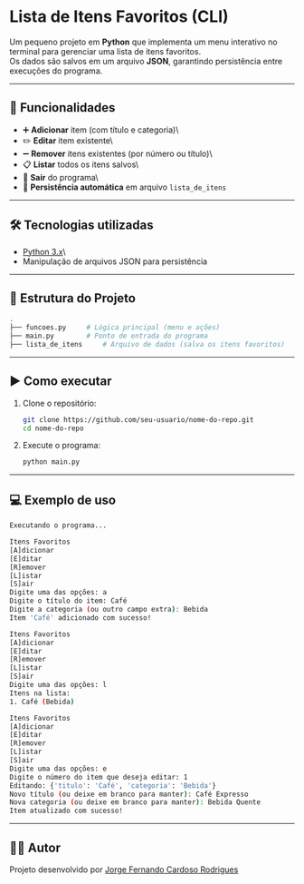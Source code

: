 # Lista de Itens Favoritos (CLI)

Um pequeno projeto em **Python** que implementa um menu interativo no
terminal para gerenciar uma lista de itens favoritos.\
Os dados são salvos em um arquivo **JSON**, garantindo persistência
entre execuções do programa.

------------------------------------------------------------------------

## 📌 Funcionalidades

-   ➕ **Adicionar** item (com título e categoria)\
-   ✏️ **Editar** item existente\
-   ➖ **Remover** itens existentes (por número ou título)\
-   📋 **Listar** todos os itens salvos\
-   🚪 **Sair** do programa\
-   💾 **Persistência automática** em arquivo `lista_de_itens`

------------------------------------------------------------------------

## 🛠️ Tecnologias utilizadas

-   [Python 3.x](https://www.python.org/)\
-   Manipulação de arquivos JSON para persistência

------------------------------------------------------------------------

## 📂 Estrutura do Projeto

``` bash
.
├── funcoes.py     # Lógica principal (menu e ações)
├── main.py        # Ponto de entrada do programa
├── lista_de_itens     # Arquivo de dados (salva os itens favoritos)
```

------------------------------------------------------------------------

## ▶️ Como executar

1.  Clone o repositório:

    ``` bash
    git clone https://github.com/seu-usuario/nome-do-repo.git
    cd nome-do-repo
    ```

2.  Execute o programa:

    ``` bash
    python main.py
    ```

------------------------------------------------------------------------

## 💻 Exemplo de uso

``` bash
Executando o programa...

Itens Favoritos
[A]dicionar
[E]ditar
[R]emover
[L]istar
[S]air
Digite uma das opções: a
Digite o título do item: Café
Digite a categoria (ou outro campo extra): Bebida
Item 'Café' adicionado com sucesso!

Itens Favoritos
[A]dicionar
[E]ditar
[R]emover
[L]istar
[S]air
Digite uma das opções: l
Itens na lista:
1. Café (Bebida)

Itens Favoritos
[A]dicionar
[E]ditar
[R]emover
[L]istar
[S]air
Digite uma das opções: e
Digite o número do item que deseja editar: 1
Editando: {'titulo': 'Café', 'categoria': 'Bebida'}
Novo título (ou deixe em branco para manter): Café Expresso
Nova categoria (ou deixe em branco para manter): Bebida Quente
Item atualizado com sucesso!
```

------------------------------------------------------------------------

## 👨‍💻 Autor

Projeto desenvolvido por [Jorge Fernando Cardoso
Rodrigues](https://github.com/JorgeFCRodrigues)

